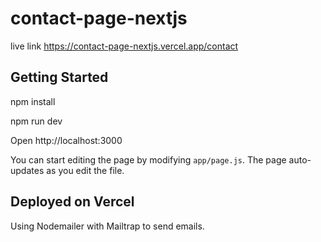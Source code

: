 # contact-page-nextjs

live link
https://contact-page-nextjs.vercel.app/contact



## Getting Started

npm install

npm run dev

Open http://localhost:3000

You can start editing the page by modifying `app/page.js`. The page auto-updates as you edit the file.

## Deployed on Vercel

Using Nodemailer with Mailtrap to send emails.